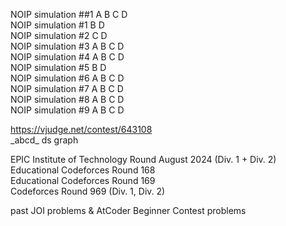NOIP simulation ##1 A B C D  
NOIP simulation #1 B D  
NOIP simulation #2 C D  
NOIP simulation #3 A B C D  
NOIP simulation #4 A B C D  
NOIP simulation #5 B D  
NOIP simulation #6 A B C D  
NOIP simulation #7 A B C D  
NOIP simulation #8 A B C D  
NOIP simulation #9 A B C D  
  
https://vjudge.net/contest/643108  
\_abcd_ ds graph  
  
EPIC Institute of Technology Round August 2024 (Div. 1 + Div. 2)  
Educational Codeforces Round 168  
Educational Codeforces Round 169  
Codeforces Round 969 (Div. 1, Div. 2)  
  
past JOI problems & AtCoder Beginner Contest problems  